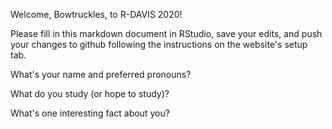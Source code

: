 Welcome, Bowtruckles, to R-DAVIS 2020! 


Please fill in this markdown document in RStudio, save your edits, and push your changes to github following the instructions on the website's setup tab. 


What's your name and preferred pronouns?

What do you study (or hope to study)?

What's one interesting fact about you? 

